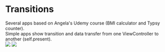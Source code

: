 # Transitions
Several apps based on Angela's Udemy course (BMI calculator and Typsy counter).  
Simple apps show transition and data transfer from one ViewController to another (self.present).  
<img src="https://media.giphy.com/media/v1.Y2lkPTc5MGI3NjExbDR3aTFuZTNkbXd1cHZ2MDJsNGsxN2p0cmV0a2g3ZnR0azVmYnB6cyZlcD12MV9pbnRlcm5hbF9naWZfYnlfaWQmY3Q9Zw/KaDGJVLv1qYyutBydV/giphy.gif" > <img src="https://media.giphy.com/media/v1.Y2lkPTc5MGI3NjExbjl5dm0yN281NjFvazIyZzR5dHg0cWV5b2h5MTRrY3NrZGloZWhpcSZlcD12MV9pbnRlcm5hbF9naWZfYnlfaWQmY3Q9Zw/xlDQD1Yqj0ESL1Ioqh/giphy.gif" >
